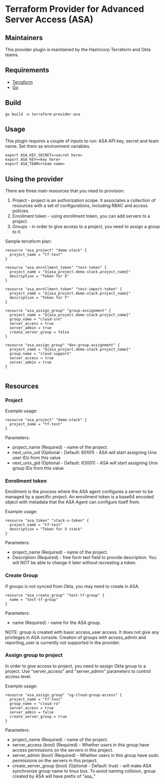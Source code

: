Terraform Provider for Advanced Server Access (ASA) 
==================

Maintainers
-----------

This provider plugin is maintained by the Hashicorp Terraform and Okta teams.

Requirements
------------

-	[Terraform](https://www.terraform.io/downloads.html)
-	[Go](https://golang.org/doc/install)

Build
---------------------

```
go build -o terraform-provider-asa
```

Usage
---------------------

This plugin requires a couple of inputs to run: ASA API key, secret and team name. Set them as environment variables.
```
export ASA_KEY_SECRET=<secret here>
export ASA_KEY=<key here>
export ASA_TEAM=<team name>
```

Using the provider
----------------------
There are three main resources that you need to provision:
1. Project - project is an authorization scope. It associates a collection of resources with a set of configurations, including RBAC and access policies.
1. Enrollment token - using enrollment token, you can add servers to a project.
1. Groups - in order to give access to a project, you need to assign a group to it.


Sample terraform plan:

```
resource "asa_project" "demo-stack" {
  project_name = "tf-test"
}

resource "asa_enrollment_token" "test-token" {
  project_name = "${asa_project.demo-stack.project_name}"
  description = "Token for X"
}

resource "asa_enrollment_token" "test-import-token" {
  project_name = "${asa_project.demo-stack.project_name}"
  description = "Token for Y"
}

resource "asa_assign_group" "group-assignment" {
  project_name = "${asa_project.demo-stack.project_name}"
  group_name = "cloud-sre"
  server_access = true
  server_admin = true
  create_server_group = false
}

resource "asa_assign_group" "dev-group-assignment" {
  project_name = "${asa_project.demo-stack.project_name}"
  group_name = "cloud-support"
  server_access = true
  server_admin = true
}


```

## Resources
### Project

Example usage:
```
resource "asa_project" "demo-stack" {
  project_name = "tf-test"
}
```
Parameters:
* project_name (Required) - name of the project.
* next_unix_uid (Optional - Default: 60101) - ASA will start assigning Unix user IDs from this value
* next_unix_gid (Optional - Default: 63001) - ASA will start assigning Unix group IDs from this value

### Enrollment token
Enrollment is the process where the ASA agent configures a server to be managed by a specific project. An enrollment token is a base64 encoded object with metadata that the ASA Agent can configure itself from.  

Example usage:
```
resource "asa_token" "stack-x-token" {
  project_name = "tf-test"
  description = "Token for X stack"
}
```
Parameters:
* project_name (Required) - name of the project.
* Description (Required) - free form text field to provide description. You will NOT be able to change it later without recreating a token.

### Create Group
If groups is not synced from Okta, you may need to create in ASA.
```
resource "asa_create_group" "test-tf-group" {
  name = "test-tf-group"
}
```
Parameters:
* name (Required) - name for the ASA group.

NOTE: group is created with basic access_user access. It does not give any privileges in ASA console.
Creation of groups with access_admin and reporting_user is currently not supported in the provider.

### Assign group to project
In order to give access to project, you need to assign Okta group to a project. Use "server_access" and "server_admin" parameters to control access level.

Example usage:
```
resource "asa_assign_group" "sg-cloud-group-access" {
  project_name = "tf-test"
  group_name = "cloud-ro"
  server_access = true
  server_admin = false
  create_server_group = true
}
```
Parameters:
* project_name (Required) - name of the project.
* server_access (bool) (Required) - Whether users in this group have access permissions on the servers
in this project.
* server_admin (bool) (Required) - Whether users in this group have sudo permissions on the servers in this project.
* create_server_group (bool) (Optional - Default: true) - will make ASA synchronize group name to linux box. To avoid naming collision, group created by ASA will have prefix of "asa_"
